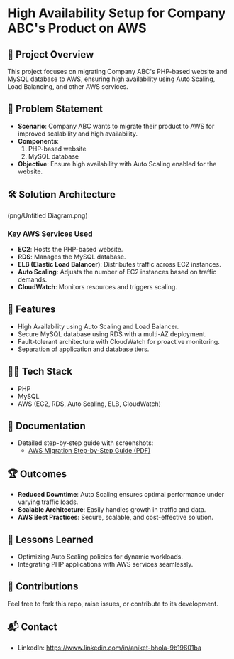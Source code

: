 
# High Availability Setup for Company ABC's Product on AWS

## 📖 Project Overview
This project focuses on migrating Company ABC's PHP-based website and MySQL database to AWS, ensuring high availability using Auto Scaling, Load Balancing, and other AWS services.

## 🧩 Problem Statement
- **Scenario**: Company ABC wants to migrate their product to AWS for improved scalability and high availability.
- **Components**: 
  1. PHP-based website
  2. MySQL database
- **Objective**: Ensure high availability with Auto Scaling enabled for the website.

## 🛠️ Solution Architecture
(png/Untitled Diagram.png)  

### Key AWS Services Used
- **EC2**: Hosts the PHP-based website.
- **RDS**: Manages the MySQL database.
- **ELB (Elastic Load Balancer)**: Distributes traffic across EC2 instances.
- **Auto Scaling**: Adjusts the number of EC2 instances based on traffic demands.
- **CloudWatch**: Monitors resources and triggers scaling.

## 🌟 Features
- High Availability using Auto Scaling and Load Balancer.
- Secure MySQL database using RDS with a multi-AZ deployment.
- Fault-tolerant architecture with CloudWatch for proactive monitoring.
- Separation of application and database tiers.

## 🧑‍💻 Tech Stack
- PHP
- MySQL
- AWS (EC2, RDS, Auto Scaling, ELB, CloudWatch)

## 📂 Documentation
- Detailed step-by-step guide with screenshots:  
  - [AWS Migration Step-by-Step Guide (PDF)](doc/Project.pdf)  
  
## 🏆 Outcomes
- **Reduced Downtime**: Auto Scaling ensures optimal performance under varying traffic loads.
- **Scalable Architecture**: Easily handles growth in traffic and data.
- **AWS Best Practices**: Secure, scalable, and cost-effective solution.

## 📜 Lessons Learned
- Optimizing Auto Scaling policies for dynamic workloads.
- Integrating PHP applications with AWS services seamlessly.

## 🤝 Contributions
Feel free to fork this repo, raise issues, or contribute to its development.

## 📬 Contact
- LinkedIn: https://www.linkedin.com/in/aniket-bhola-9b19601ba
